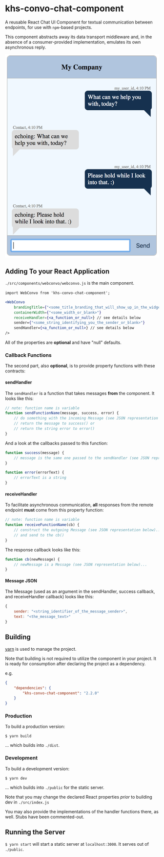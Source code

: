 # khs-convo-chat-component

A reusable React Chat UI Component for textual communication between endpoints, for use with `npm`-based projects.

This component abstracts away its data transport middleware and, in the absence of a consumer-provided implementation, emulates its own asynchronous reply.

![](chat-bot-image.png)

## Adding To your React Application

`./src/components/webconvo/webconvo.js` is the main component.

`import WebConvo from 'khs-convo-chat-component';`

```jsx
<WebConvo
	brandingTitle={"<some_title_branding_that_will_show_up_in_the_widget_title_or_blank>"}
	containerWidth={"<some_width_or_blank>"}
	receiveHandler={<a_function_or_null>} // see details below
	sender={"<some_string_identifying_you_the_sender_or_blank>"}
	sendHandler={<a_function_or_null>} // see details below
/>
```

All of the properties are **optional** and have "null" defaults.

### Callback Functions

The second part, also **optional**, is to provide property functions with these contracts:

#### sendHandler

The `sendHandler` is a function that takes messages **from** the component. It looks like this:

```js
// note: function name is variable
function sendFunctionName(message, success, error) {
	// do something with the incoming Message (see JSON representation below)...
	// return the message to success() or
	// return the string error to error()
}
```

And a look at the callbacks passed to this function:

```js
function success(message) {
	// message is the same one passed to the sendHandler (see JSON representation below)...
}
```

```js
function error(errorText) {
	// errorText is a string
}
```

#### receiveHandler

To facilitate asynchronous communication, **all** responses from the remote endpoint **must** come from this property function:

```js
// note: function name is variable
function receiveFunctionName(cb) {
	// construct the outgoing Message (see JSON representation below)...
	// and send to the cb()
}
```

The response callback looks like this:

```js
function cb(newMessage) {
	// newMessage is a Message (see JSON representation below)...
}
```

#### Message JSON

The Message (used as an argument in the sendHandler, success callback, and receiveHandler callback) looks like this:

```js
{
	sender: "<string_identifier_of_the_message_sender>",
	text: "<the_message_text>"
}
```

## Building

[yarn](https://yarnpkg.com/lang/en/docs/install/) is used to manage the project.

Note that building is not required to utilize the component in your project. It is ready for consumption after declaring the project as a dependency.

e.g.

```json
{
	"dependencies": {
		"khs-convo-chat-component": "2.2.0"
	}
}
```

### Production

To build a production version:

```
$ yarn build
```

... which builds into `./dist`.

### Development

To build a development version:

```
$ yarn dev
```

... which builds into `./public` for the static server.

Note that you may change the declared React properties *prior* to building dev in `./src/index.js`

You may also provide the implementations of the handler functions there, as well. Stubs have been commented-out.

## Running the Server

`$ yarn start` will start a static server at `localhost:3000`. It serves out of `./public`.
